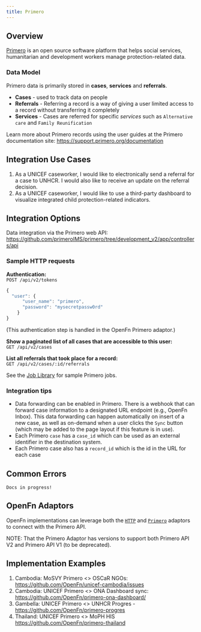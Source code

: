 ```yaml
---
title: Primero
---
```


## Overview

[Primero](https://www.primero.org/) is an open source software platform that helps social services, humanitarian and development workers manage protection-related data.

### Data Model

Primero data is primarily stored in **cases**, **services** and **referrals**. 
- **Cases** - used to track data on people
- **Referrals** - Referring a record is a way of giving a user limited access to a record without transferring it completely 
- **Services** - Cases are referred for specific _services_ such as `Alternative care` and `Family Reunification` 

Learn more about Primero records using the user guides at the Primero documentation site: https://support.primero.org/documentation


## Integration Use Cases

1. As a UNICEF caseworker, I would like to electronically send a referral for a case to UNHCR. I would also like to receive an update on the referral decision.
2. As a UNICEF caseworker, I would like to use a third-party dashboard to visualize integrated child protection-related indicators.



## Integration Options

Data integration via the Primero web API:  
https://github.com/primeroIMS/primero/tree/development_v2/app/controllers/api


### Sample HTTP requests

**Authentication:**  
`POST /api/v2/tokens`
```js
{
  "user": {
      "user_name": "primero",
      "password": "mysecretpassw0rd"
    }
}
```
(This authentication step is handled in the OpenFn Primero adaptor.)

**Show a paginated list of all cases that are accessible to this user:**   
`GET /api/v2/cases`

**List all referrals that took place for a record:**  
`GET /api/v2/cases/:id/referrals`

See the [Job Library](/library) for sample Primero jobs.


### Integration tips

- Data forwarding can be enabled in Primero. There is a webhook that can forward case information to a designated URL endpoint (e.g., OpenFn Inbox). This data forwarding can happen automatically on insert of a new case, as well as on-demand when a user clicks the `Sync` button (which may be added to the page layout if this feature is in use).
- Each Primero `case` has a `case_id` which can be used as an external identifier in the destination system. 
- Each Primero case also has a `record_id` which is the id in the URL for each case


## Common Errors

```
Docs in progress!
```


## OpenFn Adaptors

OpenFn implementations can leverage both the [`HTTP`](https://github.com/OpenFn/language-http) and
[`Primero`](https://github.com/OpenFn/language-primero) adaptors to connect
with the Primero API.

NOTE: That the Primero Adaptor has versions to support both Primero API V2 and Primero API V1 (to be deprecated). 


## Implementation Examples

1. Cambodia: MoSVY Primero <> OSCaR NGOs: https://github.com/OpenFn/unicef-cambodia/issues
2. Cambodia: UNICEF Primero <> ONA Dashboard sync: https://github.com/OpenFn/primero-ona-dashboard/
3. Gambella: UNICEF Primero <> UNHCR Progres - https://github.com/OpenFn/primero-progres
4. Thailand: UNICEF Primero <> MoPH HIS https://github.com/OpenFn/primero-thailand
